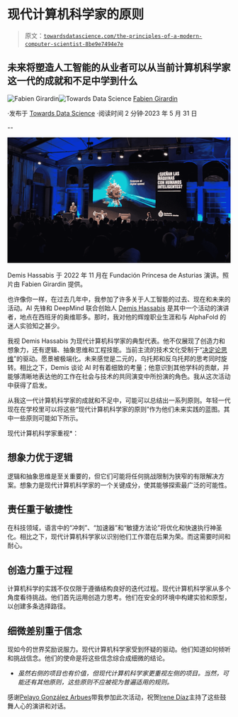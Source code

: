 # 现代计算机科学家的原则

> 原文：[`towardsdatascience.com/the-principles-of-a-modern-computer-scientist-8be9e7494e7e`](https://towardsdatascience.com/the-principles-of-a-modern-computer-scientist-8be9e7494e7e)

## 未来将塑造人工智能的从业者可以从当前计算机科学家这一代的成就和不足中学到什么

[](https://girardin.medium.com/?source=post_page-----8be9e7494e7e--------------------------------)![Fabien Girardin](https://girardin.medium.com/?source=post_page-----8be9e7494e7e--------------------------------)[](https://towardsdatascience.com/?source=post_page-----8be9e7494e7e--------------------------------)![Towards Data Science](https://towardsdatascience.com/?source=post_page-----8be9e7494e7e--------------------------------) [Fabien Girardin](https://girardin.medium.com/?source=post_page-----8be9e7494e7e--------------------------------)

·发布于 [Towards Data Science](https://towardsdatascience.com/?source=post_page-----8be9e7494e7e--------------------------------) ·阅读时间 2 分钟·2023 年 5 月 31 日

--

![](img/85514748c1a626b4a97da5476986a9fd.png)

Demis Hassabis 于 2022 年 11 月在 Fundación Princesa de Asturias 演讲。照片由 Fabien Girardin 提供。

也许像你一样，在过去几年中，我参加了许多关于人工智能的过去、现在和未来的活动。AI 先锋和 DeepMind 联合创始人 [Demis Hassabis](https://en.wikipedia.org/wiki/Demis_Hassabis) 是其中一个活动的演讲者，地点在西班牙的奥维耶多。那时，我对他的辉煌职业生涯和与 AlphaFold 的迷人实验知之甚少。

我视 Demis Hassabis 为现代计算机科学家的典型代表。他不仅展现了创造力和想象力，还有逻辑、抽象思维和工程技能。当前主流的技术文化受制于“[决定论思维](https://zephoria.medium.com/resisting-deterministic-thinking-52ef8d78248c)”的驱动。愿景被极端化。未来感觉是二元的，乌托邦和反乌托邦的思考同时旋转。相比之下，Demis 谈论 AI 时有着细致的考量；他意识到其他学科的贡献，并能够清晰地表达他的工作在社会与技术的共同演变中所扮演的角色。我从这次活动中获得了启发。

从我这一代计算机科学家的成就和不足中，可能可以总结出一系列原则。年轻一代现在在学校里可以将这些“现代计算机科学家的原则”作为他们未来实践的蓝图。其中一些原则可能如下所示。

现代计算机科学家重视*：

## **想象力优于逻辑**

逻辑和抽象思维是至关重要的，但它们可能将任何挑战限制为狭窄的有限解决方案。想象力是现代计算机科学家的一个关键成分，使其能够探索最广泛的可能性。

## **责任重于敏捷性**

在科技领域，语言中的“冲刺”、“加速器”和“敏捷方法论”将优化和快速执行神圣化。相比之下，现代计算机科学家以识别他们工作潜在后果为荣。而这需要时间和耐心。

## **创造力重于过程**

计算机科学的实践不仅仅限于遵循结构良好的迭代过程。现代计算机科学家从多个角度看待挑战。他们首先运用创造力思考。他们在安全的环境中构建实验和原型，以创建多条选择路径。

## **细微差别重于信念**

现如今的世界奖励说服力。现代计算机科学家受到怀疑的驱动。他们知道如何倾听和挑战信念。他们的使命是将这些信念综合成细微的结论。

* *虽然右侧的项目也有价值，但现代计算机科学家更重视左侧的项目。当然，可能还有其他原则，这些原则不应被视为普遍适用的规则。*

感谢[Pelayo González Arbues](https://pelayoarbues.github.io/)带我参加此次活动，祝贺[Irene Díaz](https://www.linkedin.com/in/sirenediaz/)主持了这些鼓舞人心的演讲和对话。
